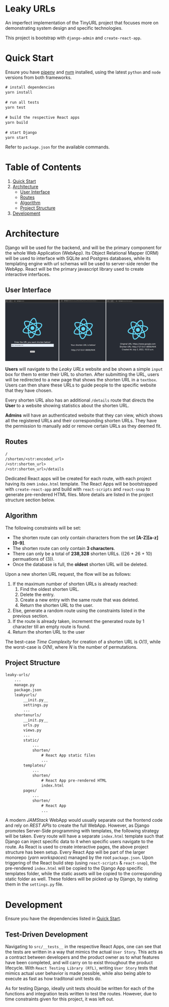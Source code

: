 # Leaky URLs

An imperfect implementation of the TinyURL project that focuses more on demonstrating system design and specific technologies.

This project is bootstrap with `django-admin` and `create-react-app`.

# Quick Start

Ensure you have [pipenv](https://pypi.org/project/pipenv/) and [nvm](https://github.com/nvm-sh/nvm) installed, using the latest `python` and `node` versions from both frameworks.

```
# install dependencies
yarn install

# run all tests
yarn test

# build the respective React apps
yarn build

# start Django
yarn start
```

Refer to `package.json` for the available commands.

# Table of Contents

1. [Quick Start](#Quick-Start)
2. [Architecture](#Architecture)
   - [User Interface](#User-Interface)
   - [Routes](#Routes)
   - [Algorithm](#Routes)
   - [Project Structure](#Project-Structure)
3. [Development](#Development)

# Architecture

Django will be used for the backend, and will be the primary component for the whole Web Application (WebApp). Its Object Relational Mapper (ORM) will be used to interface with SQLite and Postgres databases, while its templating engine with url schemas will be used to server-side render the WebApp. React will be the primary javascript library used to create interactive interfaces.

## User Interface

![Screens](doc/screens.png)

**Users** will navigate to the _Leaky URLs_ website and be shown a simple `input` box for them to enter their URL to shorten. After submitting the URL, users will be redirected to a new page that shows the shorten URL in a `textbox`. Users can then share these URLs to guide people to the specific website that they have chosen.

Every shorten URL also has an additional `/details` route that directs the **User** to a website showing statistics about the shorten URL.

**Admins** will have an authenticated website that they can view, which shows all the registered URLs and their corresponding shorten URLs. They have the permission to manually add or remove certain URLs as they deemed fit.

## Routes

```
/
/shorten/<str:encoded_url>
/<str:shorten_url>
/<str:shorten_url>/details
```

Dedicated React apps will be created for each route, with each project having its own `index.html` template. The React Apps will be bootstrapped with `create-react-app` and build with `react-scripts` and `react-snap` to generate pre-rendered HTML files. More details are listed in the project structure section below.

## Algorithm

The following constraints will be set:

- The shorten route can only contain characters from the set **[A-Z][a-z][0-9]**.
- The shorten route can only contain **3 characters**.
- There can only be a total of **238,328** shorten URLs. ((26 + 26 + 10) permuations of (3)).
- Once the database is full, the **oldest** shorten URL will be deleted.

Upon a new shorten URL request, the flow will be as follows:

1. If the maximum number of shorten URLs is already reached:
   1. Find the oldest shorten URL.
   2. Delete the entry.
   3. Create a new entry with the same route that was deleted.
   4. Return the shorten URL to the user.
2. Else, generate a random route using the constraints listed in the previous section.
3. If the route is already taken, increment the generated route by 1 character till an empty route is found.
4. Return the shorten URL to the user

The best-case _Time Complexity_ for creation of a shorten URL is _O(1)_, while the worst-case is _O(N)_, where _N_ is the number of permutations.

## Project Structure

```
leaky-urls/
    ...
    manage.py
    package.json
    leakyurls/
        __init.py__
        settings.py
        ...
    shortenurls/
        __init.py__
        urls.py
        views.py
        ...
        static/
            ...
            shorten/
                # React App static files
                ...
        templates/
            ...
            shorten/
                # React App pre-rendered HTML
                index.html
        pages/
            ...
            shorten/
                # React App
                ...
```

A modern _JAMStack_ WebApp would usually separate out the frontend code and rely on _REST APIs_ to create the full WebApp. However, as Django promotes Server-Side programming with templates, the following strategy will be taken. Every route will have a separate `index.html` template such that Django can inject specific data to it when specific users navigate to the route. As React is used to create interactive pages, the above project structure has been setup. Every React App will be part of the larger monorepo (_yarn workspaces_) managed by the root `package.json`. Upon triggering of the React build step (using `react-scripts` & `react-snap`), the pre-rendered `index.html` will be copied to the Django App specific templates folder, while the static assets will be copied to the corresponding static folder as well. These folders will be picked up by Django, by stating them in the `settings.py` file.

# Development

Ensure you have the dependencies listed in [Quick Start](#Quick-Start).

## Test-Driven Development

Navigating to `src/__tests__` in the respective React Apps, one can see that the tests are written in a way that mimics the actual `User Story`. This acts as a contract between developers and the product owner as to what features have been completed, and will carry on to exist throughout the product lifecycle. With `React Testing Library (RTL)`, writing `User Story` tests that mimics actual user behavior is made possible, while also being able to execute as fast as how traditonal unit tests do.

As for testing Django, ideally unit tests should be written for each of the functions and integration tests written to test the routes. However, due to time constraints given for this project, it was left out.
